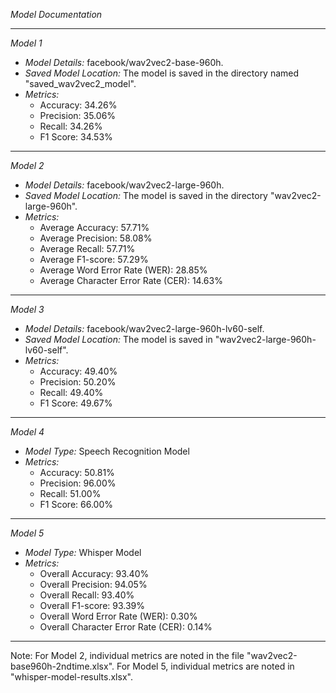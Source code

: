*Model Documentation*

---

*Model 1*

- *Model Details:* facebook/wav2vec2-base-960h.
- *Saved Model Location:* The model is saved in the directory named "saved_wav2vec2_model".
- *Metrics:*
  - Accuracy: 34.26%
  - Precision: 35.06%
  - Recall: 34.26%
  - F1 Score: 34.53%

---

*Model 2*

- *Model Details:* facebook/wav2vec2-large-960h.
- *Saved Model Location:* The model is saved in the directory "wav2vec2-large-960h".
- *Metrics:*
  - Average Accuracy: 57.71%
  - Average Precision: 58.08%
  - Average Recall: 57.71%
  - Average F1-score: 57.29%
  - Average Word Error Rate (WER): 28.85%
  - Average Character Error Rate (CER): 14.63%

---

*Model 3*

- *Model Details:* facebook/wav2vec2-large-960h-lv60-self.
- *Saved Model Location:* The model is saved in "wav2vec2-large-960h-lv60-self".
- *Metrics:*
  - Accuracy: 49.40%
  - Precision: 50.20%
  - Recall: 49.40%
  - F1 Score: 49.67%

---

*Model 4*

- *Model Type:* Speech Recognition Model
- *Metrics:*
  - Accuracy: 50.81%
  - Precision: 96.00%
  - Recall: 51.00%
  - F1 Score: 66.00%

---

*Model 5*

- *Model Type:* Whisper Model
- *Metrics:*
  - Overall Accuracy: 93.40%
  - Overall Precision: 94.05%
  - Overall Recall: 93.40%
  - Overall F1-score: 93.39%
  - Overall Word Error Rate (WER): 0.30%
  - Overall Character Error Rate (CER): 0.14%

---

Note: For Model 2, individual metrics are noted in the file "wav2vec2-base960h-2ndtime.xlsx". For Model 5, individual metrics are noted in "whisper-model-results.xlsx".